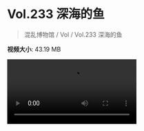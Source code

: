 # Vol.233 深海的鱼

> 混乱博物馆 / Vol / Vol.233 深海的鱼

**视频大小**: 43.19 MB

<div class="video"><video src="https://file.hsyhx.top/video/233.mp4" controls preload>🤔 您的浏览器不支持 video 标签</video></div>